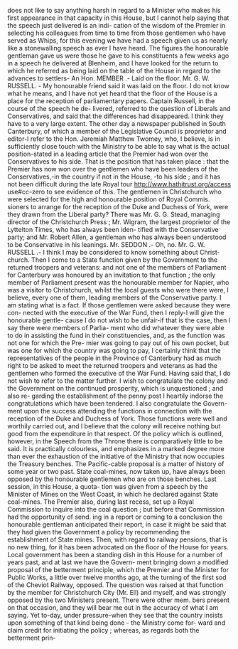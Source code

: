 does not like to say anything harsh in regard to a Minister who makes his first appearance in that capacity in this House, but I cannot help saying that the speech just delivered is an indi- cation of the wisdom of the Premier in selecting his colleagues from time to time from those gentlemen who have served as Whips, for this evening we have had a speech given us as nearly like a stonewalling speech as ever I have heard. The figures the honourable gentleman gave us were those he gave to his constituents a few weeks ago in a speech he delivered at Blenheim, and I have looked for the return to which he referred as being laid on the table of the House in regard to the advances to settlers- An Hon. MEMBER .- Laid on the floor. Mr. G. W. RUSSELL. - My honourable friend said it was laid on the floor. I do not know what he means, and I have not yet heard that the floor of the House is a place for the reception of parliamentary papers. Captain Russell, in the course of the speech he de- livered, referred to the question of Liberals and Conservatives, and said that the differences had disappeared. I think they have to a very large extent. The other day a newspaper published in South Canterbury, of which a member of the Legislative Council is proprietor and editor-I refer to the Hon. Jeremiah Matthew Twomey, who, I believe, is in sufficiently close touch with the Ministry to be able to say what is the actual position-stated in a leading article that the Premier had won over the Conservatives to his side. That is the position that has taken place : that the Premier has now won over the gentlemen who have been leaders of the Conservatives,-in the country if not in the House, -to his side ; and it has not been difficult during the late Royal tour http://www.hathitrust.org/access use#cc-zero to see evidence of this. The gentlemen in Christchurch who were selected for the high and honourable position of Royal Commis. sioners to arrange for the reception of the Duke and Duchess of York, were they drawn from the Liberal party? There was Mr. G. G. Stead, managing director of the Christchurch Press ; Mr. Wigram, the largest proprietor of the Lyttelton Times, who has always been iden- tified with the Conservative party; and Mr. Robert Allen, a gentleman who has always been understood to be Conservative in his leanings. Mr. SEDDON .- Oh, no. Mr. G. W. RUSSELL .- I think I may be considered to know something about Christ- church. Then I come to a State function given by the Government to the returned troopers and veterans: and not one of the members of Parliament for Canterbury was honoured by an invitation to that function ; the only member of Parliament present was the honourable member for Napier, who was a visitor to Christchurch, whilst the local guests who were there were, I believe, every one of them, leading members of the Conservative party. I am stating what is a fact. If those gentlemen were asked because they were con- nected with the executive of the War Fund, then I reply-I will give the honourable gentle- cause I do not wish to be unfair-if that is the case, then I say there were members of Parlia- ment who did whatever they were able to do in assisting the fund in their constituencies, and, as the function was not one for which the Pre- mier was going to pay out of his own pocket, but was one for which the country was going to pay, I certainly think that the representatives of the people in the Province of Canterbury had as much right to be asked to meet the returned troopers and veterans as had the gentlemen who formed the executive of the War Fund. Having said that, I do not wish to refer to the matter further. I wish to congratulate the colony and the Government on the continued prosperity, which is unquestioned ; and also re- garding the establishment of the penny post I heartily indorse the congratulations which have been tendered. I also congratulate the Govern- ment upon the success attending the functions in connection with the reception of the Duke and Duchess of York. Those functions were well and worthily carried out, and I believe that the colony will receive nothing but good from the expenditure in that respect. Of the policy which is outlined, however, in the Speech from the Throne there is comparatively little to be said. It is practically colourless, and emphasizes in a marked degree more than ever the exhaustion of the initiative of the Ministry that now occupies the Treasury benches. The Pacific-cable proposal is a matter of history of some year or two past. State coal-mines, now taken up, have always been opposed by the honourable gentlemen who are on those benches. Last session, in this House, a quota- tion was given from a speech by the Minister of Mines on the West Coast, in which he declared against State coal-mines. The Premier also, during last recess, set up a Royal Commission to inquire into the coal question ; but before that Commission had the opportunity of send. ing in a report or coming to a conclusion the honourable gentleman anticipated their report, in case it might be said that they had given the Government a policy by recommending the establishment of State mines. Then, with regard to railway pensions, that is no new thing, for it has been advocated on the floor of the House for years. Local government has been a standing dish in this House for a number of years past, and at last we have the Govern- ment bringing down a modified proposal of the betterment principle, which the Premier and the Minister for Public Works, a little over twelve months ago, at the turning of the first sod of the Cheviot Railway, opposed. The question was raised at that function by the member for Christchurch City (Mr. Ell) and myself, and was strongly opposed by the two Ministers present. There were other mem. bers present on that occasion, and they will bear me out in the accuracy of what I am saying. Yet to-day, under pressure-when they see that the country insists upon something of that kind being done - the Ministry come for- ward and claim credit for initiating the policy ; whereas, as regards both the betterment prin- 